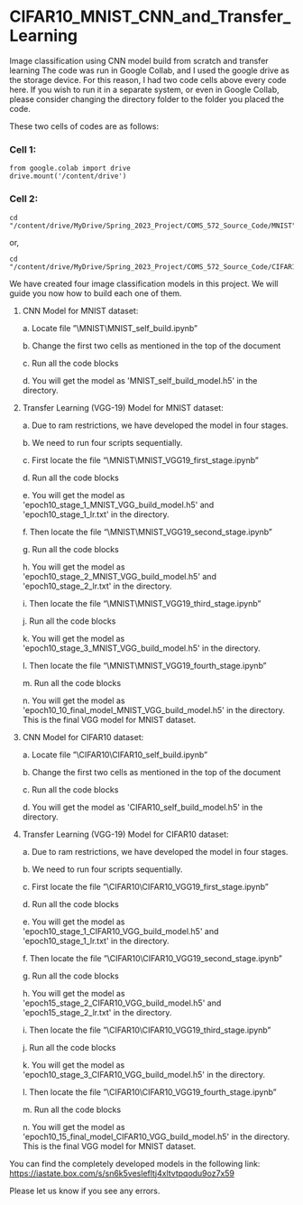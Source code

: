# CIFAR10_MNIST_CNN_and_Transfer_Learning
Image classification using CNN model build from scratch and transfer learning
The code was run in Google Collab, and I used the google drive as the storage device. For this reason, I had two code cells above every code here. If you wish to run it in a separate system, or even in Google Collab, please consider changing the directory folder to the folder you placed the code.

These two cells of codes are as follows:

### Cell 1:
```
from google.colab import drive
drive.mount('/content/drive')
```
### Cell 2:
```
cd "/content/drive/MyDrive/Spring_2023_Project/COMS_572_Source_Code/MNIST"
```
or,
```
cd "/content/drive/MyDrive/Spring_2023_Project/COMS_572_Source_Code/CIFAR10"
```
We have created four image classification models in this project. We will guide you now how to build each one of them.

1. CNN Model for MNIST dataset:


    a.	Locate file ”\MNIST\MNIST_self_build.ipynb”
    
    b.	Change the first two cells as mentioned in the top of the document
    
    c.	Run all the code blocks

    d.	You will get the model as 'MNIST_self_build_model.h5' in the directory.
2.	Transfer Learning (VGG-19) Model for MNIST dataset:

    a.	Due to ram restrictions, we have developed the model in four stages.
    
    b.	We need to run four scripts sequentially.

    c.	First locate the file “\MNIST\MNIST_VGG19_first_stage.ipynb”

    d.	Run all the code blocks

    e.	You will get the model as 'epoch10_stage_1_MNIST_VGG_build_model.h5' and 'epoch10_stage_1_lr.txt' in the directory.

    f.	Then locate the file “\MNIST\MNIST_VGG19_second_stage.ipynb”

    g.	Run all the code blocks

    h.	You will get the model as 'epoch10_stage_2_MNIST_VGG_build_model.h5' and 'epoch10_stage_2_lr.txt' in the directory.

    i.	Then locate the file “\MNIST\MNIST_VGG19_third_stage.ipynb”

    j.	Run all the code blocks

    k.	You will get the model as 'epoch10_stage_3_MNIST_VGG_build_model.h5' in the directory.

    l.	Then locate the file “\MNIST\MNIST_VGG19_fourth_stage.ipynb”

    m.	Run all the code blocks

    n.	You will get the model as 'epoch10_10_final_model_MNIST_VGG_build_model.h5' in the directory. This is the final VGG model for MNIST dataset.

3.	CNN Model for CIFAR10 dataset:

    a.	Locate file ”\CIFAR10\CIFAR10_self_build.ipynb”

    b.	Change the first two cells as mentioned in the top of the document

    c.	Run all the code blocks

    d.	You will get the model as 'CIFAR10_self_build_model.h5' in the directory.

4.	Transfer Learning (VGG-19) Model for CIFAR10 dataset:

    a.	Due to ram restrictions, we have developed the model in four stages.

    b.	We need to run four scripts sequentially.

    c.	First locate the file ”\CIFAR10\CIFAR10_VGG19_first_stage.ipynb”

    d.	Run all the code blocks

    e.	You will get the model as 'epoch10_stage_1_CIFAR10_VGG_build_model.h5' and 'epoch10_stage_1_lr.txt' in the directory.

    f.	Then locate the file ”\CIFAR10\CIFAR10_VGG19_second_stage.ipynb”

    g.	Run all the code blocks

    h.	You will get the model as 'epoch15_stage_2_CIFAR10_VGG_build_model.h5' and 'epoch15_stage_2_lr.txt' in the directory.

    i.	Then locate the file ”\CIFAR10\CIFAR10_VGG19_third_stage.ipynb”

    j.	Run all the code blocks

    k.	You will get the model as 'epoch10_stage_3_CIFAR10_VGG_build_model.h5' in the directory.

    l.	Then locate the file ”\CIFAR10\CIFAR10_VGG19_fourth_stage.ipynb”

    m.	Run all the code blocks

    n.	You will get the model as 'epoch10_15_final_model_CIFAR10_VGG_build_model.h5' in the directory. This is the final VGG model for MNIST dataset.


You can find the completely developed models in the following link:
https://iastate.box.com/s/sn6k5veslefltj4xltvtpqodu9oz7x59

Please let us know if you see any errors.
